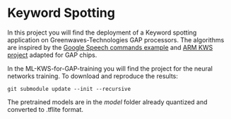 # Keyword Spotting

In this project you will find the deployment of a Keyword spotting application on Greenwaves-Technologies GAP processors. The algorithms are inspired by the [Google Speech commands example](https://github.com/tensorflow/tensorflow/tree/master/tensorflow/examples/speech_commands) and [ARM KWS project](https://github.com/ARM-software/ML-KWS-for-MCU) adapted for GAP chips.

In the ML-KWS-for-GAP-training you will find the project for the neural networks training. To download and reproduce the results:

    git submodule update --init --recursive

The pretrained models are in the *model* folder already quantized and converted to .tflite format.

